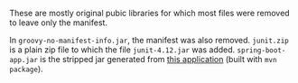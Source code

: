 These are mostly original pubic libraries for which most files were removed to
leave only the manifest.

In `groovy-no-manifest-info.jar`, the manifest was also removed. `junit.zip` is
a plain zip file to which the file `junit-4.12.jar` was added.
`spring-boot-app.jar` is the stripped jar generated from [this
application](https://github.com/DataDog/system-tests/tree/03b430a5499a0ad647262db93ba3c41c776470fb/utils/build/docker/java/spring-boot)
(built with `mvn package`).
